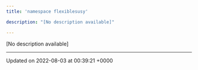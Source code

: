 ```yaml
---
title: 'namespace flexiblesusy'

description: "[No description available]"

---
```







[No description available]






-------------------------------

Updated on 2022-08-03 at 00:39:21 +0000